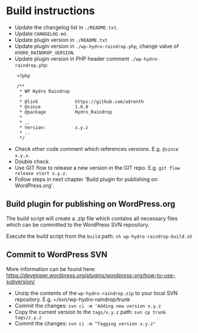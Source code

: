 # Build instructions

- Update the changelog list in `./README.txt`.
- Update `CHANGELOG.md`.
- Update plugin version in `./README.txt`
- Update plugin version in `./wp-hydro-raindrop.php`, change value of `HYDRO_RAINDROP_VERSION`.
- Update plugin version in PHP header comment `./wp-hydro-raindrop.php`:
```
    <?php
    
    /**
     * WP Hydro Raindrop
     *
     * @link              https://github.com/adrenth
     * @since             1.0.0
     * @package           Hydro_Raindrop
     *
     * ..
     * Version:           x.y.z
     * ..
     */
```
- Check other code comment which references versions. E.g. `@since x.y.x`.
- Double check.
- Use GIT flow to release a new version in the GIT repo. E.g. `git flow release start x.y.z.`
- Follow steps in next chapter 'Build plugin for publishing on WordPress.org'.

## Build plugin for publishing on WordPress.org 

The build script will create a .zip file which contains all necessary files which
can be committed to the WordPress SVN repository.

Execute the build script from the `build` path:
`sh wp-hydro-raindrop-build.sh`

## Commit to WordPress SVN

More information can be found here:
https://developer.wordpress.org/plugins/wordpress-org/how-to-use-subversion/

* Unzip the contents of the `wp-hydro-raindrop.zip` to your local SVN repository. 
    E.g. ~/svn/wp-hydro-raindrop/trunk
* Commit the changes:
    `svn ci -m 'Adding new version x.y.z`
* Copy the current version to the `tags/x.y.z` path:
    `svn cp trunk tags/z.y.z`
* Commit the changes:
    `svn ci -m "Tagging version x.y.z"`

